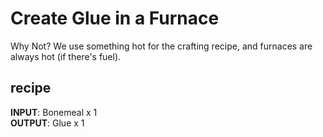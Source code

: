 # Create Glue in a Furnace
Why Not? We use something hot for the crafting recipe, and furnaces are always hot (if there's fuel).

## recipe
**INPUT**: Bonemeal x 1  
**OUTPUT**: Glue x 1

